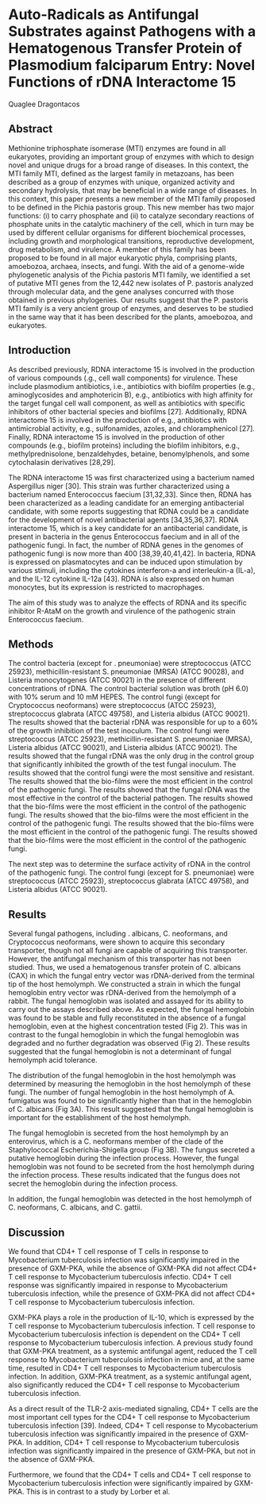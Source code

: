 # Auto-Radicals as Antifungal Substrates against Pathogens with a Hematogenous Transfer Protein of Plasmodium falciparum Entry: Novel Functions of rDNA Interactome 15
Quaglee Dragontacos


## Abstract
Methionine triphosphate isomerase (MTI) enzymes are found in all eukaryotes, providing an important group of enzymes with which to design novel and unique drugs for a broad range of diseases. In this context, the MTI family MTI, defined as the largest family in metazoans, has been described as a group of enzymes with unique, organized activity and secondary hydrolysis, that may be beneficial in a wide range of diseases. In this context, this paper presents a new member of the MTI family proposed to be defined in the Pichia pastoris group. This new member has two major functions: (i) to carry phosphate and (ii) to catalyze secondary reactions of phosphate units in the catalytic machinery of the cell, which in turn may be used by different cellular organisms for different biochemical processes, including growth and morphological transitions, reproductive development, drug metabolism, and virulence. A member of this family has been proposed to be found in all major eukaryotic phyla, comprising plants, amoebozoa, archaea, insects, and fungi. With the aid of a genome-wide phylogenetic analysis of the Pichia pastoris MTI family, we identified a set of putative MTI genes from the 12,442 new isolates of P. pastoris analyzed through molecular data, and the gene analyses concurred with those obtained in previous phylogenies. Our results suggest that the P. pastoris MTI family is a very ancient group of enzymes, and deserves to be studied in the same way that it has been described for the plants, amoebozoa, and eukaryotes.


## Introduction
As described previously, RDNA interactome 15 is involved in the production of various compounds (.g., cell wall components) for virulence. These include plasmodium antibiotics, i.e., antibiotics with biofilm properties (e.g., aminoglycosides and amphotericin B), e.g., antibiotics with high affinity for the target fungal cell wall component, as well as antibiotics with specific inhibitors of other bacterial species and biofilms [27]. Additionally, RDNA interactome 15 is involved in the production of e.g., antibiotics with antimicrobial activity, e.g., sulfonamides, azoles, and chloramphenicol [27]. Finally, RDNA interactome 15 is involved in the production of other compounds (e.g., biofilm proteins) including the biofilm inhibitors, e.g., methylprednisolone, benzaldehydes, betaine, benomylphenols, and some cytochalasin derivatives [28,29].

The RDNA interactome 15 was first characterized using a bacterium named Aspergillus niger [30]. This strain was further characterized using a bacterium named Enterococcus faecium [31,32,33]. Since then, RDNA has been characterized as a leading candidate for an emerging antibacterial candidate, with some reports suggesting that RDNA could be a candidate for the development of novel antibacterial agents [34,35,36,37]. RDNA interactome 15, which is a key candidate for an antibacterial candidate, is present in bacteria in the genus Enterococcus faecium and in all of the pathogenic fungi. In fact, the number of RDNA genes in the genomes of pathogenic fungi is now more than 400 [38,39,40,41,42]. In bacteria, RDNA is expressed on plasmatocytes and can be induced upon stimulation by various stimuli, including the cytokines interferon-a and interleukin-a (IL-a), and the IL-12 cytokine IL-12a [43]. RDNA is also expressed on human monocytes, but its expression is restricted to macrophages.

The aim of this study was to analyze the effects of RDNA and its specific inhibitor R-AtaM on the growth and virulence of the pathogenic strain Enterococcus faecium.


## Methods
The control bacteria (except for . pneumoniae) were streptococcus (ATCC 25923), methicillin-resistant S. pneumoniae (MRSA) (ATCC 90028), and Listeria monocytogenes (ATCC 90021) in the presence of different concentrations of rDNA. The control bacterial solution was broth (pH 6.0) with 10% serum and 10 mM HEPES. The control fungi (except for Cryptococcus neoformans) were streptococcus (ATCC 25923), streptococcus glabrata (ATCC 49758), and Listeria albidus (ATCC 90021). The results showed that the bacterial rDNA was responsible for up to a 60% of the growth inhibition of the test inoculum. The control fungi were streptococcus (ATCC 25923), methicillin-resistant S. pneumoniae (MRSA), Listeria albidus (ATCC 90021), and Listeria albidus (ATCC 90021). The results showed that the fungal rDNA was the only drug in the control group that significantly inhibited the growth of the test fungal inoculum. The results showed that the control fungi were the most sensitive and resistant. The results showed that the bio-films were the most efficient in the control of the pathogenic fungi. The results showed that the fungal rDNA was the most effective in the control of the bacterial pathogen. The results showed that the bio-films were the most efficient in the control of the pathogenic fungi. The results showed that the bio-films were the most efficient in the control of the pathogenic fungi. The results showed that the bio-films were the most efficient in the control of the pathogenic fungi. The results showed that the bio-films were the most efficient in the control of the pathogenic fungi.

The next step was to determine the surface activity of rDNA in the control of the pathogenic fungi. The control fungi (except for S. pneumoniae) were streptococcus (ATCC 25923), streptococcus glabrata (ATCC 49758), and Listeria albidus (ATCC 90021).


## Results


Several fungal pathogens, including . albicans, C. neoformans, and Cryptococcus neoformans, were shown to acquire this secondary transporter, though not all fungi are capable of acquiring this transporter. However, the antifungal mechanism of this transporter has not been studied. Thus, we used a hematogenous transfer protein of C. albicans (CAX) in which the fungal entry vector was rDNA-derived from the terminal tip of the host hemolymph. We constructed a strain in which the fungal hemoglobin entry vector was rDNA-derived from the hemolymph of a rabbit. The fungal hemoglobin was isolated and assayed for its ability to carry out the assays described above. As expected, the fungal hemoglobin was found to be stable and fully reconstituted in the absence of a fungal hemoglobin, even at the highest concentration tested (Fig 2). This was in contrast to the fungal hemoglobin in which the fungal hemoglobin was degraded and no further degradation was observed (Fig 2). These results suggested that the fungal hemoglobin is not a determinant of fungal hemolymph acid tolerance.

The distribution of the fungal hemoglobin in the host hemolymph was determined by measuring the hemoglobin in the host hemolymph of these fungi. The number of fungal hemoglobin in the host hemolymph of A. fumigatus was found to be significantly higher than that in the hemoglobin of C. albicans (Fig 3A). This result suggested that the fungal hemoglobin is important for the establishment of the host hemolymph.

The fungal hemoglobin is secreted from the host hemolymph by an enterovirus, which is a C. neoformans member of the clade of the Staphylococcal Escherichia-Shigella group (Fig 3B). The fungus secreted a putative hemoglobin during the infection process. However, the fungal hemoglobin was not found to be secreted from the host hemolymph during the infection process. These results indicated that the fungus does not secret the hemoglobin during the infection process.

In addition, the fungal hemoglobin was detected in the host hemolymph of C. neoformans, C. albicans, and C. gattii.


## Discussion

We found that CD4+ T cell response of T cells in response to Mycobacterium tuberculosis infection was significantly impaired in the presence of GXM-PKA, while the absence of GXM-PKA did not affect CD4+ T cell response to Mycobacterium tuberculosis infectio. CD4+ T cell response was significantly impaired in response to Mycobacterium tuberculosis infection, while the presence of GXM-PKA did not affect CD4+ T cell response to Mycobacterium tuberculosis infection.

GXM-PKA plays a role in the production of IL-10, which is expressed by the T cell response to Mycobacterium tuberculosis infection. T cell response to Mycobacterium tuberculosis infection is dependent on the CD4+ T cell response to Mycobacterium tuberculosis infection. A previous study found that GXM-PKA treatment, as a systemic antifungal agent, reduced the T cell response to Mycobacterium tuberculosis infection in mice and, at the same time, resulted in CD4+ T cell responses to Mycobacterium tuberculosis infection. In addition, GXM-PKA treatment, as a systemic antifungal agent, also significantly reduced the CD4+ T cell response to Mycobacterium tuberculosis infection.

As a direct result of the TLR-2 axis-mediated signaling, CD4+ T cells are the most important cell types for the CD4+ T cell response to Mycobacterium tuberculosis infection [39]. Indeed, CD4+ T cell response to Mycobacterium tuberculosis infection was significantly impaired in the presence of GXM-PKA. In addition, CD4+ T cell response to Mycobacterium tuberculosis infection was significantly impaired in the presence of GXM-PKA, but not in the absence of GXM-PKA.

Furthermore, we found that the CD4+ T cells and CD4+ T cell response to Mycobacterium tuberculosis infection were significantly impaired by GXM-PKA. This is in contrast to a study by Lorber et al.
